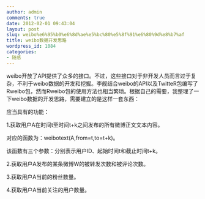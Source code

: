 ```yaml
---
author: admin
comments: true
date: 2012-02-01 09:43:04
layout: post
slug: weibo%e6%95%b0%e6%8d%ae%e5%bc%80%e5%8f%91%e6%80%9d%e8%b7%af
title: weibo数据开发思路
wordpress_id: 1084
categories:
- 随感
---
```


weibo开放了API提供了众多的接口。不过，这些接口对于非开发人员而言过于复杂，不利于weibo数据的开发和挖掘。李舰结合weibo的API以及TwitteR包编写了Rweibo包，然而Rweibo包的使用方法也相当繁琐。根据自己的需要，我整理了一下weibo数据的开发思路，需要建立的是这样一套东西：

应当具有的功能：

1.获取用户A在时间t至时间t+k之间发布的所有微博正文文本内容。

对应的函数为：weibotext(A,from=t,to=t+k)。

该函数有三个参数：分别表示用户ID、起始时间t和截止时间t+k。

2.获取用户A发布的某条微博W的被转发次数和被评论次数。

3.获取用户A当前的粉丝数量。

4.获取用户A当前关注的用户数量。
